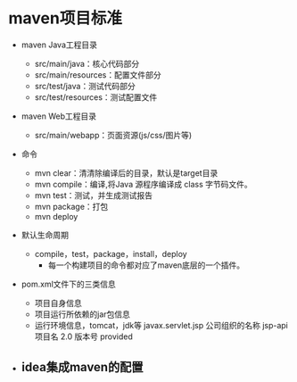 # maven项目标准

- maven Java工程目录
    - src/main/java：核心代码部分
    - src/main/resources：配置文件部分
    - src/test/java：测试代码部分
    - src/test/resources：测试配置文件
- maven Web工程目录
    - src/main/webapp：页面资源(js/css/图片等)


- 命令
    - mvn clear：清清除编译后的目录，默认是target目录
    - mvn compile：编译,将Java 源程序编译成 class 字节码文件。
    - mvn test：测试，并生成测试报告
    - mvn package：打包
    - mvn deploy

- 默认生命周期
    - compile，test，package，install，deploy
        - 每一个构建项目的命令都对应了maven底层的一个插件。
- pom.xml文件下的三类信息
    - 项目自身信息
    - 项目运行所依赖的jar包信息
    - 运行环境信息，tomcat，jdk等
        <dependency>
            <groupId>javax.servlet.jsp</groupId> 公司组织的名称
            <artifactId>jsp-api</artifactId> 项目名
            <version>2.0</version> 版本号
            <scope>provided</scope>
        </dependency>

- idea集成maven的配置
    - 